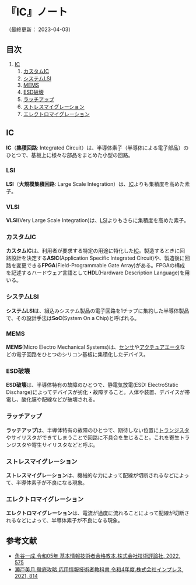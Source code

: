 # 『IC』ノート

（最終更新： 2023-04-03）


## 目次

1. [IC](#ic)
	1. [カスタムIC](#カスタムic)
	1. [システムLSI](#システムlsi)
	1. [MEMS](#mems)
	1. [ESD破壊](#esd破壊)
	1. [ラッチアップ](#ラッチアップ)
	1. [ストレスマイグレーション](#ストレスマイグレーション)
	1. [エレクトロマイグレーション](#エレクトロマイグレーション)

## IC

**IC**（**集積回路**: Integrated Circuit）は、半導体素子（半導体による電子部品）のひとつで、基板上に様々な部品をまとめた小型の回路。

### LSI

**LSI**（**大規模集積回路**: Large Scale Integration）は、[IC](#ic)よりも集積度を高めた素子。

### VLSI

**VLSI**(Very Large Scale Integration)は、[LSI](#lsi)よりもさらに集積度を高めた素子。

### カスタムIC

**カスタムIC**は、利用者が要求する特定の用途に特化した[IC](#ic)。製造するときに回路設計を決定する**ASIC**(Application Specific Integrated Circuit)や、製造後に回路を変更できる**FPGA**(Field-Programmable Gate Array)がある。FPGAの構成を記述するハードウェア言語として**HDL**(Hardware Description Language)を用いる。

### システムLSI

**システムLSI**は、組込みシステム製品の電子回路を1チップに集約した半導体製品で、その設計手法は**SoC**(System On a Chip)と呼ばれる。

### MEMS

**MEMS**(Micro Electro Mechanical Systems)は、[センサ](../../../../basics/measurement_and_control/_/chapters/control_theory.md#センサ)や[アクチュアエータ](../../../../basics/measurement_and_control/_/chapters/control_theory.md#アクチュエータ)などの電子回路をひとつのシリコン基板に集積化したデバイス。

### ESD破壊

**ESD破壊**は、半導体特有の故障のひとつで、静電気放電(ESD: ElectroStatic Discharge)によってデバイスが劣化・故障すること。人体や装置、デバイスが帯電し、酸化膜や配線などが破壊される。

### ラッチアップ

**ラッチアップ**は、半導体特有の故障のひとつで、期待しない位置に[トランジスタ](../../../_/chapters/computer.md#第2世代)やサイリスタができてしまうことで回路に不具合を生じること。これを寄生トランジスタや寄生サイリスタなどと呼ぶ。

### ストレスマイグレーション

**ストレスマイグレーション**は、機械的な力によって配線が切断されるなどによって、半導体素子が不良になる現象。

### エレクトロマイグレーション

**エレクトロマイグレーション**は、電流が過度に流れることによって配線が切断されるなどによって、半導体素子が不良になる現象。


## 参考文献

- [角谷一成.令和05年 基本情報技術者合格教本.株式会社技術評論社, 2022, 575](https://gihyo.jp/book/2022/978-4-297-13164-7)
- [瀬戸美月.徹底攻略 応用情報技術者教科書 令和4年度.株式会社インプレス, 2021, 814](https://book.impress.co.jp/books/1121101057)
